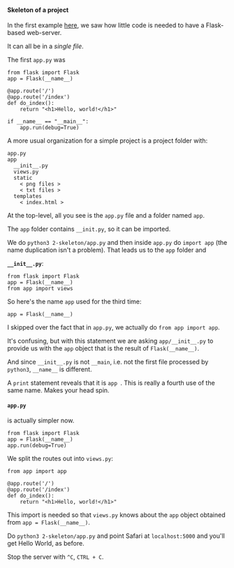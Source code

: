 #### Skeleton of a project

In the first example [here](../1-single-pyfile/README.md), we saw how little code is needed to have a Flask-based web-server.  

It can all be in a *single file*.  

The first ``app.py`` was

```
from flask import Flask
app = Flask(__name__)

@app.route('/')
@app.route('/index')
def do_index():
    return "<h1>Hello, world!</h1>"

if __name__ == "__main__":
    app.run(debug=True)
```

A more usual organization for a simple project is a project folder with:

```
app.py
app
  __init__.py
  views.py
  static
    < png files >
    < txt files >
  templates
    < index.html >
```

At the top-level, all you see is the ``app.py`` file and a folder named ``app``.  

The ``app`` folder contains ``__init.py``, so it can be imported.

We do ``python3 2-skeleton/app.py`` and then inside ``app.py`` do ``import app`` (the name duplication isn't a problem).  That leads us to the ``app`` folder and

**``__init__.py``**:

```
from flask import Flask
app = Flask(__name__)
from app import views
```

So here's the name ``app`` used for the third time:

```
app = Flask(__name__)
``` 

I skipped over the fact that in ``app.py``, we actually do ``from app import app``. 

It's confusing, but with this statement we are asking ``app/__init__.py`` to provide us with the ``app`` object that is the result of ``Flask(__name__)``.

And since ``__init__.py`` is not ``__main``, i.e. not the first file processed by ``python3``, ``__name__`` is different.  

A ``print`` statement reveals that it is ``app
``.  This is really a fourth use of the same name.  Makes your head spin.

#### ``app.py``

is actually simpler now. 

```
from flask import Flask
app = Flask(__name__)
app.run(debug=True)
``` 

We split the routes out into ``views.py``:

```
from app import app

@app.route('/')
@app.route('/index')
def do_index():
    return "<h1>Hello, world!</h1>"
```

This import is needed so that ``views.py`` knows about the ``app`` object obtained from ``app = Flask(__name__)``.

Do ``python3 2-skeleton/app.py`` and point Safari at ``localhost:5000`` and you'll get Hello World, as before.

Stop the server with ``^C``, ``CTRL + C``.